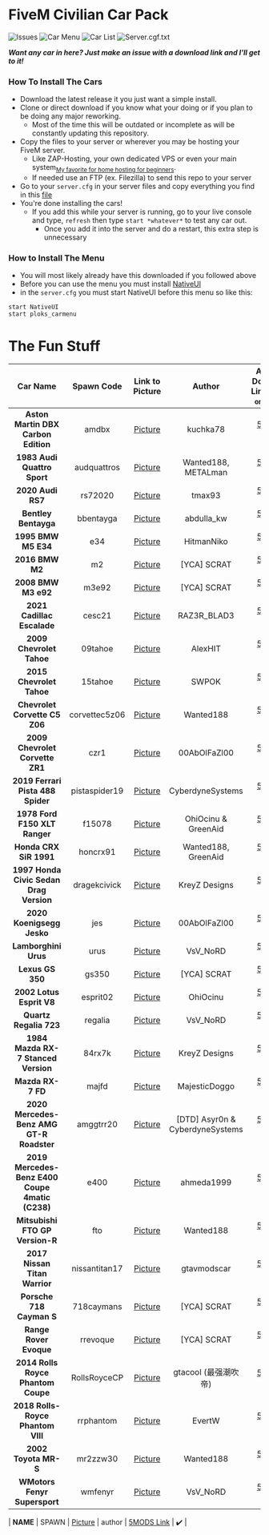 # FiveM Civilian Car Pack

<!--![Car Menu](https://img.shields.io/badge/Car%20Menu-Up%20to%20Date-brightgreen?style=for-the-badge)-->
<!--![Car List](https://img.shields.io/badge/Car%20List-Up%20to%20Date-brightgreen?style=for-the-badge)-->
<!--![Server.cgf.txt](https://img.shields.io/badge/server.cfg.txt-Up%20to%20Date-brightgreen?style=for-the-badge)-->
![Issues](https://img.shields.io/github/issues/PLOKMJNB/FiveM-Civ-Car-Pack?style=for-the-badge&logo=github)
![Car Menu](https://img.shields.io/badge/Car%20Menu-Outdated-red?style=for-the-badge)
![Car List](https://img.shields.io/badge/Car%20List-Outdated-red?style=for-the-badge)
![Server.cgf.txt](https://img.shields.io/badge/server.cfg.txt-Outdated-red?style=for-the-badge)

***Want any car in here? Just make an issue with a download link and I'll get to it!***

### How To Install The Cars
- Download the latest release it you just want a simple install.
- Clone or direct download if you know what your doing or if you plan to be doing any major reworking.
  - Most of the time this will be outdated or incomplete as   will be constantly updating this repository.
- Copy the files to your server or wherever you may be hosting your FiveM server.
  - Like ZAP-Hosting, your own dedicated VPS or even your main system<sub>[My favorite for home hosting for beginners](https://github.com/LambentLight/LambentLight)</sub>.
  - If needed use an FTP (ex. Filezilla) to send this repo to your server
- Go to your `server.cfg` in your server files and copy everything you find in this [file](server.cfg.txt)
- You're done installing the cars!
  - If you add this while your server is running, go to your live console and type, `refresh` then type `start *whatever*` to test any car out.
    - Once you add it into the server and do a restart, this extra step is unnecessary

### How to Install The Menu
- You will most likely already have this downloaded if you followed above
- Before you can use the menu you must install [NativeUI](https://github.com/FrazzIe/NativeUILua)
- in the `server.cfg` you must start NativeUI before this menu so like this:
```
start NativeUI 
start ploks_carmenu
```

# The Fun Stuff
| Car Name | Spawn Code  | Link to Picture | Author | Authors Download Link<sub>[5MODS](https://gta5-mods.com/) or [LSPDFR](https://www.lcpdfr.com/)</sub> | Status | Extra Notes |
| :-: | :-: | :-: | :-: | :-: | :-: | :-: |
| **Aston Martin DBX Carbon Edition** | amdbx | [Picture](/[PLOKS_CARS]/[ASTONMARTIN]/amdbx/amdbx.webp) | kuchka78 | [5MODS Link](https://www.gta5-mods.com/vehicles/aston-martin-dbx-carbon-edition) | ✔️ |
| **1983 Audi Quattro Sport** | audquattros | [Picture](/[PLOKS_CARS]/[AUDI]/audquattros/audquattros.webp) | Wanted188, METALman | [5MODS Link](https://www.gta5-mods.com/vehicles/audi-quattro-sport-83-lods-template-add-on-tuning) | ✔️ |
| **2020 Audi RS7** | rs72020 | [Picture](/[PLOKS_CARS]/[AUDI]/rs72020/rs72020.webp) | tmax93 | [5MODS Link](https://www.gta5-mods.com/vehicles/audi-rs7-2020-beta) | ✔️ |
| **Bentley Bentayga** | bbentayga | [Picture](/[PLOKS_CARS]/[BENTLEY]/bbentayga/bbentayga.jpg) | abdulla_kw | [5MODS Link](https://www.gta5-mods.com/vehicles/bentley-bentayga) | ✔️ |
| **1995 BMW M5 E34** | e34 | [Picture](/[PLOKS_CARS]/[BMW]/e34/e34.webp) | HitmanNiko | [5MODS Link](https://www.gta5-mods.com/vehicles/1995-bmw-m5-e34-replace-add-on-tuning) | ✔️ |
| **2016 BMW M2** | m2 | [Picture](/[PLOKS_CARS]/[BMW]/m2/m2.jpg) | [YCA] SCRAT | [5MODS Link](https://gta5-mods.com/vehicles/2016-bmw-m2-add-on-replace-tuning-template) | ✔️ |
| **2008 BMW M3 e92** | m3e92 | [Picture](/[PLOKS_CARS]/[BMW]/m3e92/m3e92.jpg) | [YCA] SCRAT | [5MODS Link](https://gta5-mods.com/vehicles/bmw-m2-e92-2008-add-on-replace) | ✔️ |
| **2021 Cadillac Escalade** | cesc21 | [Picture](/[PLOKS_CARS]/[CADILLAC]/cesc21/cesc21.jpg) | RAZ3R_BLAD3 | [5MODS Link](https://www.gta5-mods.com/vehicles/cadillac-escalade-2021-next-gen-replace) | ✔️ |
| **2009 Chevrolet Tahoe** | 09tahoe | [Picture](/[PLOKS_CARS]/[CHEVROLET]/09tahoe/09tahoe.png) | AlexHIT | [5MODS Link](https://www.gta5-mods.com/vehicles/chevrolet-tahoe-add-on-replace) | ✔️ |
| **2015 Chevrolet Tahoe** | 15tahoe | [Picture](/[PLOKS_CARS]/[CHEVROLET]/15tahoe/15tahoe.png) | SWPOK | [5MODS Link](https://www.gta5-mods.com/vehicles/2015-chevy-tahoe-with-extras-addon) | ✔️ |
| **Chevrolet Corvette C5 Z06** | corvettec5z06 | [Picture](/[PLOKS_CARS]/[CORVETTE]/corvettec5z06/corvettec5z06.webp) | Wanted188 | [5MODS Link](https://www.gta5-mods.com/vehicles/chevrolet-corvette-c5-z06-lods-add-on-template-liveries) | ✔️ |
| **2009 Chevrolet Corvette ZR1** | czr1 | [Picture](/[PLOKS_CARS]/[CORVETTE]/czr1/czr1.webp) | 00AbOlFaZl00 | [5MODS Link](https://www.gta5-mods.com/vehicles/chevrolet-corvette-zr1-2009-add-on-extras-livery-dirtmap-template) | ✔️ |
| **2019 Ferrari Pista 488 Spider** | pistaspider19 | [Picture](/[PLOKS_CARS]/[FERRARI]/pistaspider19/pistaspider19.jpg) | CyberdyneSystems | [5MODS Link](https://www.gta5-mods.com/vehicles/ferrari-pista-spider-2019-add-on-extras-wheels-animated-roof-lods) | ✔️ |
| **1978 Ford F150 XLT Ranger** | f15078 | [Picture](/[PLOKS_CARS]/[FORD]/f15078/f15078.webp) | OhiOcinu & GreenAid | [5MODS Link](https://www.gta5-mods.com/vehicles/1978-ford-f150-xlt-add-on) | ✔️ |
| **Honda CRX SiR 1991** | honcrx91 | [Picture](/[PLOKS_CARS]/[HONDA]/honcrx91/honcrx91.webp) | Wanted188, GreenAid | [5MODS Link](https://www.gta5-mods.com/vehicles/honda-crx-sir-91-add-on-tuning-template-lods) | ✔️ |
| **1997 Honda Civic Sedan Drag Version** | dragekcivick | [Picture](/[PLOKS_CARS]/[HONDA]/dragekcivick/dragekcivick.webp) | KreyZ Designs | [5MODS Link](https://www.gta5-mods.com/vehicles/1999-honda-civic-sedan-drag-version/) | ✔️ | xAdrian |
| **2020 Koenigsegg Jesko** | jes | [Picture](/[PLOKS_CARS]/[KOENIGSEGG]/jes/jes.webp) | 00AbOlFaZl00 | [5MODS Link](https://www.gta5-mods.com/vehicles/2020-koenigsegg-jesko-add-on-door-script-digital-dials-extras-00abolfazl00) | ✔️ |
| **Lamborghini Urus** | urus | [Picture](/[PLOKS_CARS]/[LAMBORGHINI]/urus/urus.webp) | VsV_NoRD | [5MODS Link](https://www.gta5-mods.com/vehicles/lamborghini-urus-add-on-template) | ✔️ | gabrielcalderon |
| **Lexus GS 350** | gs350 | [Picture](/[PLOKS_CARS]/[LEXUS]/gs350/gs350.jpg) | [YCA] SCRAT | [5MODS Link](https://gta5-mods.com/vehicles/lexus-gs-350-add-on-replace-tuning-template) | ✔️ |
| **2002 Lotus Esprit V8** | esprit02 | [Picture](/[PLOKS_CARS]/[LOTUS]/esprit02/esprit02.webp) | OhiOcinu | [5MODS Link](https://www.gta5-mods.com/vehicles/2002-lotus-esprit-v8-add-on-lods-template) | ✔️ |
| **Quartz Regalia 723** | regalia | [Picture](/[PLOKS_CARS]/[LUCIS]/regalia/regalia.webp) | VsV_NoRD | [5MODS Link](https://www.gta5-mods.com/vehicles/quartz-regalia-723) | ✔️ | Fictional [Final Fantasy XV] |
| **1984 Mazda RX-7 Stanced Version** | 84rx7k | [Picture](/[PLOKS_CARS]/[MAZDA]/84rx7k/84rx7k.webp) | KreyZ Designs | [5MODS Link](https://www.gta5-mods.com/vehicles/1984-mazda-rx-7-stanced-version-five-m-replace-add-on) | ✔️ |
| **Mazda RX-7 FD** | majfd | [Picture](/[PLOKS_CARS]/[MAZDA]/majfd/majfd.webp) | MajesticDoggo | [5MODS Link](https://www.gta5-mods.com/vehicles/mazda-rx-7-fd-add-on-tuning-rhd) | ✔️ |
| **2020 Mercedes-Benz AMG GT-R Roadster** | amggtrr20 | [Picture](/[PLOKS_CARS]/[MERCEDES]/amggtrr20/amggtrr20.webp) | [DTD] Asyr0n & CyberdyneSystems | [5MODS Link](https://www.gta5-mods.com/vehicles/2020-mercedes-benz-amg-gt-r-roadster-animated-roof-add-on-template) | ✔️ | Convertible |
| **2019 Mercedes-Benz E400 Coupe 4matic (C238)** | e400 | [Picture](/[PLOKS_CARS]/[MERCEDES]/e400/e400.webp) | ahmeda1999 | [5MODS Link](https://www.gta5-mods.com/vehicles/2019-mercedes-benz-e400-4matic-c238-add-on-replace-analog-digital-dials) | ✔️ |
| **Mitsubishi FTO GP Version-R** | fto | [Picture](/[PLOKS_CARS]/[Mitsubishi]/fto/fto.webp) | Wanted188 | [5MODS Link](https://www.gta5-mods.com/vehicles/mitsubishi-fto-gp-version-r-add-on-lods-tuning-template) | ✔️ |
| **2017 Nissan Titan Warrior** | nissantitan17 | [Picture](/[PLOKS_CARS]/[NISSAN]/nissantitan17/nissantitan17.webp) | gtavmodscar | [5MODS Link](https://www.gta5-mods.com/vehicles/nissan-titan-warrior-2017-replace) | ✔️ |
| **Porsche 718 Cayman S** | 718caymans | [Picture](/[PLOKS_CARS]/[PORSCHE]/718caymans/718caymans.jpg) | [YCA] SCRAT | [5MODS Link](https://gta5-mods.com/vehicles/porsche-718-cayman-s-add-on-replace) | ✔️ |
| **Range Rover Evoque** | rrevoque | [Picture](/[PLOKS_CARS]/[RANGEROVER]/rrevoque/rrevoque.jpg) | [YCA] SCRAT | [5MODS Link](https://www.gta5-mods.com/vehicles/range-rover-evoque) | ✔️ |
| **2014 Rolls Royce Phantom Coupe** | RollsRoyceCP | [Picture](/[PLOKS_CARS]/[ROLLSROYCE]/RollsRoyceCP/RollsRoyceCP.webp) | gtacool (最强潮吹帝) | [5MODS Link](https://www.gta5-mods.com/vehicles/2014-rolls-royce-phantom-coupe) | ✔️ |
| **2018 Rolls-Royce Phantom VIII** | rrphantom | [Picture](/[PLOKS_CARS]/[ROLLSROYCE]/rrphantom/rrphantom.webp) | EvertW | [5MODS Link](https://www.gta5-mods.com/vehicles/2018-rolls-royce-phantom-viii) | ✔️ |
| **2002 Toyota MR-S** | mr2zzw30 | [Picture](/[PLOKS_CARS]/[TOYOTA]/mr2zzw30/mr2zzw30.webp) | Wanted188 | [5MODS Link](https://www.gta5-mods.com/vehicles/toyota-mr-s-tunable-add-on-animated-roof-lods-template) | ✔️ |
| **WMotors Fenyr Supersport** | wmfenyr | [Picture](/[PLOKS_CARS]/[WMOTORS]/wmfenyr/wmfenyr.webp) | VsV_NoRD | [5MODS Link](https://www.gta5-mods.com/vehicles/wmotors-fenyr-supersport-add-on) | ✔️ |

| **NAME** | SPAWN | [Picture](/[PLOKS_CARS]/[BRAND]/SPAWN/SPAWN.webp) | author | [5MODS Link]() | ✔️ |